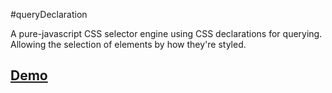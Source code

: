 #queryDeclaration

A pure-javascript CSS selector engine using CSS declarations for querying. Allowing the selection of elements by how they're styled.

## [Demo](http://mikecostello.github.io/query-declaration)